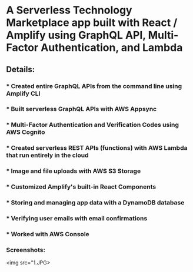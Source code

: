 # A Serverless Technology Marketplace app built with React / Amplify using GraphQL API, Multi-Factor Authentication, and Lambda

## Details:
### * Created entire GraphQL APIs from the command line using Amplify CLI
### * Built serverless GraphQL APIs with AWS Appsync
### * Multi-Factor Authentication and Verification Codes using AWS Cognito
### * Created serverless REST APIs (functions) with AWS Lambda that run entirely in the cloud
### * Image and file uploads with AWS S3 Storage
### * Customized Amplify's built-in React Components
### * Storing and managing app data with a DynamoDB database
### * Verifying user emails with email confirmations
### * Worked with AWS Console

### Screenshots:
<img src="1.JPG><br>
          
